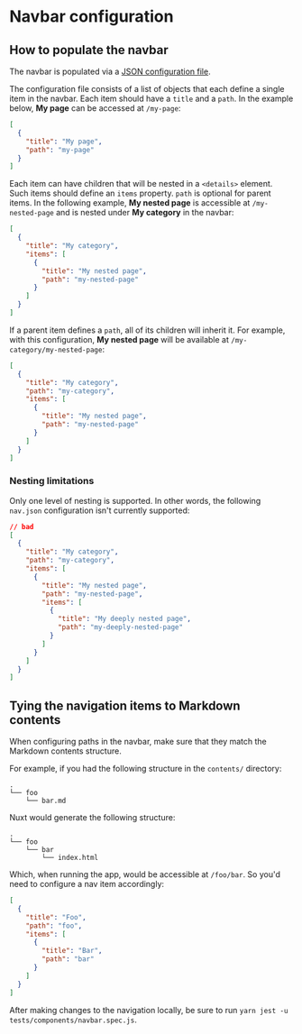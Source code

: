 # Navbar configuration

## How to populate the navbar

The navbar is populated via a [JSON configuration file](../nav.json).

The configuration file consists of a list of objects that each define a single item in the navbar.
Each item should have a `title` and a `path`. In the example below, **My page** can be accessed at
`/my-page`:

```json
[
  {
    "title": "My page",
    "path": "my-page"
  }
]
```

Each item can have children that will be nested in a `<details>` element. Such items should define
an `items` property. `path` is optional for parent items. In the following example,
**My nested page** is accessible at `/my-nested-page` and is nested under **My category** in the
navbar:

```json
[
  {
    "title": "My category",
    "items": [
      {
        "title": "My nested page",
        "path": "my-nested-page"
      }
    ]
  }
]
```

If a parent item defines a `path`, all of its children will inherit it. For example, with this
configuration, **My nested page** will be available at `/my-category/my-nested-page`:

```json
[
  {
    "title": "My category",
    "path": "my-category",
    "items": [
      {
        "title": "My nested page",
        "path": "my-nested-page"
      }
    ]
  }
]
```

### Nesting limitations

Only one level of nesting is supported. In other words, the following `nav.json` configuration isn't currently supported:

```json
// bad
[
  {
    "title": "My category",
    "path": "my-category",
    "items": [
      {
        "title": "My nested page",
        "path": "my-nested-page",
        "items": [
          {
            "title": "My deeply nested page",
            "path": "my-deeply-nested-page"
          }
        ]
      }
    ]
  }
]
```

## Tying the navigation items to Markdown contents

When configuring paths in the navbar, make sure that they match the Markdown contents structure.

For example, if you had the following structure in the `contents/` directory:

```
.
└── foo
    └── bar.md  
```

Nuxt would generate the following structure:

```
.
└── foo
    └── bar
        └── index.html
```

Which, when running the app, would be accessible at `/foo/bar`. So you'd need to configure a nav
item accordingly:

```json
[
  {
    "title": "Foo",
    "path": "foo",
    "items": [
      {
        "title": "Bar",
        "path": "bar"
      }
    ]
  }
]
```

After making changes to the navigation locally, be sure to run `yarn jest -u tests/components/navbar.spec.js`.
